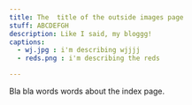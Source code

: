 ```yaml
---
title: The  title of the outside images page
stuff: ABCDEFGH
description: Like I said, my bloggg!
captions:
  - wj.jpg : i'm describing wjjjj
  - reds.png : i'm describing the reds

---
```


Bla bla words words about the index page.
